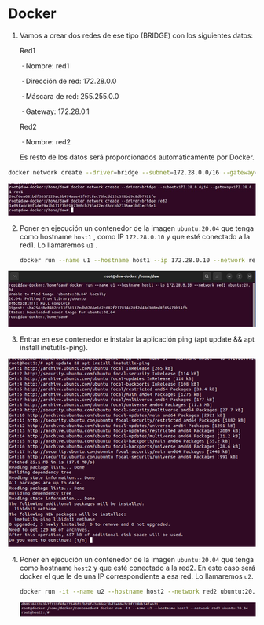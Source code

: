 # Docker

1. Vamos a crear dos redes de ese tipo (BRIDGE) con los siguientes datos: 

   Red1 

   ​	· Nombre: red1 

   ​	· Dirección de red: 172.28.0.0 

   ​	· Máscara de red: 255.255.0.0 

   ​	· Gateway: 172.28.0.1 

   Red2 

   ​	· Nombre: red2 

   Es resto de los datos será proporcionados automáticamente por Docker.

```bash
docker network create --driver=bridge --subnet=172.28.0.0/16 --gateway=172.28.0.1 red1
```

![](assets/Captura.JPG)

2. Poner en ejecución un contenedor de la imagen `ubuntu:20.04` que tenga como hostname `host1` , como IP `172.28.0.10` y que esté conectado a la red1. Lo llamaremos `u1` .

   ```bash
   docker run --name u1 --hostname host1 --ip 172.28.0.10 --network red1 ubuntu:20.04
   ```

![](assets/captura2.JPG)

3. Entrar en ese contenedor e instalar la aplicación ping (apt update && apt install inetutils-ping).

![](assets/captura11.png)

4. Poner en ejecución un contenedor de la imagen `ubuntu:20.04` que tenga como hostname `host2` y que esté conectado a la red2. En este caso será docker el que le de una IP correspondiente a esa red. Lo llamaremos `u2`.

   ```bash
   docker run -it --name u2 --hostname host2 --network red2 ubuntu:20.04
   ```

   ![](assets/captura12.png)